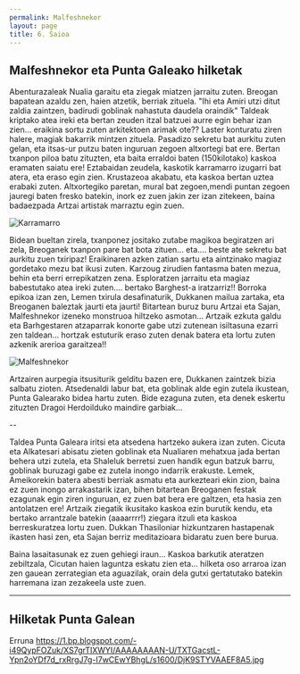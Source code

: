 ```yaml
---
permalink: Malfeshnekor
layout: page
title: 6. Saioa
---
```

## Malfeshnekor eta Punta Galeako hilketak

Abenturazaleak Nualia garaitu eta ziegak miatzen jarraitu zuten. Breogan bapatean azaldu zen, haien atzetik, berriak zituela.
"Ihi eta Amiri utzi ditut zaldia zaintzen, badirudi goblinak nahastuta daudela oraindik"
Taldeak kriptako atea ireki eta bertan zeuden itzal batzuei aurre egin behar izan zien... eraikina sortu zuten arkitektoen arimak ote?? Laster konturatu ziren halere, magiak bakarrik mintzen zituela. 
Pasadizo sekretu bat aurkitu zuten gelan, eta itsas-ur putzu baten inguruan zegoen altxortegi bat ere. Bertan txanpon piloa batu zituzten, eta baita erraldoi baten (150kilotako) kaskoa eramaten saiatu ere! Eztabaidan zeudela, kaskotik karramarro izugarri bat atera, eta eraso egin zien. Krustazeoa akabatu, eta kaskoa bertan uztea erabaki zuten. Altxortegiko paretan, mural bat zegoen,mendi puntan zegoen jauregi baten fresko batekin, inork ez zuen jakin zer izan zitekeen, baina badaezpada Artzai artistak marraztu egin zuen. 

![Karramarro](https://i.pinimg.com/736x/c5/4c/d5/c54cd53fc206ad61987856585c5468ca--crabs-monsters.jpg)

Bidean bueltan zirela, txanponez jositako zutabe magikoa begiratzen ari zela, Breoganek txanpon pare bat bota zituen... eta.... beste ate sekretu bat aurkitu zuen txiripaz!
Eraikinaren azken zatian sartu eta aintzinako magiaz gordetako mezu bat ikusi zuten. Karzoug zirudien fantasma baten mezua, behin eta berri errepikatzen zena. Esploratzen jarraitu eta magiaz babestutako atea ireki zuten.... bertako Barghest-a iratzarriz!!
Borroka epikoa izan zen, Lemen txirula desafinaturik, Dukkanen mailua zartaka, eta Breoganen baleztak jaurti eta jaurti! Bitartean buruz buru Artzai eta Sajan, Malfeshnekor izeneko monstruoa hiltzeko asmotan... Artzaik ezkuta galdu eta Barhgestaren atzaparrak konorte gabe utzi zutenean isiltasuna ezarri zen taldean... hortzak estuturik eraso zuten denak batera eta lortu zuten azkenik arerioa garaitzea!! 

![Malfeshnekor](https%3A%2F%2Fdb4sgowjqfwig.cloudfront.net%2Fcampaigns%2F59070%2Fassets%2F390608%2FMalfeshnekor.jpg)

Artzairen aurpegia itsusiturik gelditu bazen ere, Dukkanen zaintzek bizia salbatu zioten. Atsedenaldi labur bat, eta goblinak alde egin zutela ikustean, Punta Galearako bidea hartu zuten. Bide ezaguna zuten, eta denek eskertu zituzten Dragoi Herdoilduko maindire garbiak...

--

Taldea Punta Galeara iritsi eta atsedena hartzeko aukera izan zuten. Cicuta eta Alkatesari abisatu zieten goblinak eta Nualiaren mehatxua jada bertan behera utzi zutela, eta Shaleluk berretsi zuen handik egun batzuk barru, goblinak buruzagi gabe ez zutela inongo indarrik erakuste. 
Lemek, Ameikorekin batera abesti berriak asmatu eta aurkezteari ekin zion, baina ez zuen inongo arrakastarik izan, bihen bitartean Breoganen festak ezagunak egin ziren inguruan, ez zuen bat bera ere galtzen, eta hasia zen antolatzen ere! 
Artzaik ziegatik ikusitako kaskoa ezin burutik kendu, eta bertako arrantzale batekin (aaaarrrr!) ziegara itzuli eta kaskoa berreskuratzea lortu zuen. Dukkan Thasiloniar hizkuntzaren hastapenak ikasten hasi zen, eta Sajan berriz meditazioara bidaratu zuen bere burua. 

Baina lasaitasunak ez zuen gehiegi iraun... Kaskoa barkutik ateratzen zebiltzala, Cicutan haien laguntza eskatu zien eta... hilketa oso arraroa izan zen gauean zerrategian eta aguazilak, orain dela gutxi gertatutako batekin harremana izan zezakeela uste zuen. 



-----

## Hilketak Punta Galean

Erruna https://1.bp.blogspot.com/-i49QypFOZuk/XS7grTIXWYI/AAAAAAAAN-U/TXTGacstL-Ypn2oYDf7d_rxRrgJ7g-I7wCEwYBhgL/s1600/DjK9STYVAAEF8A5.jpg

